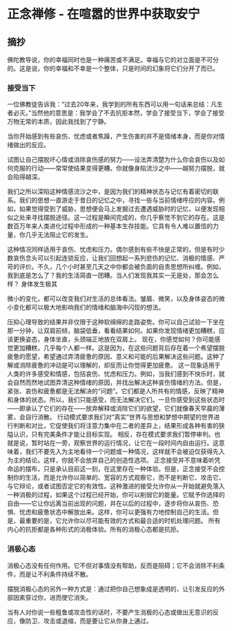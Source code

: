 # 正念禅修 - 在喧嚣的世界中获取安宁
## 摘抄
佛陀教导说，你的幸福同时也是一种痛苦或不满足。幸福与它的对立面是不可分的。这是说，你的幸福和不幸是一个整体，只是时间的幻象将它们分开了而已。

### 接受当下
一位佛教徒告诉我：“过去20年来，我学到的所有东西可以用一句话来总结：凡生者必灭。”当然他的意思是：我学会了不去抗拒本然，学会了接受当下，学会了接受万物无常的本质，因此我找到了宁静。

当你开始感到有些哀伤、忧虑或者焦躁，产生伤害的并不是情绪本身，而是你对情绪做出的反应。

试图让自己摆脱坏心情或消除哀伤感的努力——设法弄清楚为什么你会哀伤以及如何克服的行动——常常使结果变得更糟。你就像身陷流沙之中——越努力摆脱，就会陷得越深。

我们之所以深陷这种情感流沙之中，是因为我们的精神状态与记忆有着密切的联系。我们的思想一直游走于昔日的记忆之中，寻找一些与当前情绪呼应的内容。例如，如果觉得受到了威胁，思想便会马上发掘过去遭遇威胁时的记忆，以便发现相似之处来寻找摆脱途径。这一过程是瞬间完成的，你几乎察觉不到它的存在。这是数百万年来人类进化过程中形成的一种基本生存技能。它具有令人难以置信的力量，你几乎无法阻止它的发生。

这种情况同样适用于哀伤、忧虑和压力。偶尔感到有些不快是正常的，但是有时少数哀伤念头可以引起连锁反应，让我们回想起一系列悲伤的记忆、消极的情感、严苛的评价。不久，几个小时甚至几天之中你都会被负面的自责思想所纠缠。例如，我到底是怎么了？我的生活简直一团糟。当人们发现我其实一无是处，那会怎么样？
身体发生极其

微小的变化，都可以改变我们对生活的总体看法。皱眉、微笑，以及身体姿态的微小变化都可以极大地影响我们的情绪和脑海中闪现的想法。

压抑心理导致的结果并非仅限于这种软绵绵的走路姿势。你可以自己试验一下坐在那一分钟，让双肩前倾，脑袋低垂，看看结果如何。如果你发现情绪更加糟糕，应该更换姿态，身体坐直，头颈端正地放在双肩上。
现在，你感觉如何？你可能感觉更加糟糕，几乎每个人都一样。这是因为，在这些问题背后存在着一个希望摆脱疲惫的愿望，希望通过弄清疲惫的原因、意义和可能的后果解决这些问题。这种了解或消除疲惫的冲动是可以理解的，却反而让你觉得更加疲惫。
这一现象适用于人类的许多感受和情感，包括哀伤、忧虑和压力。例如，当我们感到不快乐时，就会自然而然地试图弄清这种情绪的原因，并找出解决这种哀伤情绪的方法。但是，紧张、哀伤和疲惫都是无法解决的“问题”。它们都是人所共有的情感，反映了精神和身体的状态。所以，我们只能感受，而无法解决它们。一旦你感受到这些状态时——即承认了它们的存在——放弃解释或消除它们的欲望，它们就像春天早晨的薄雾，会自行消散。
行动模式要求我们对“真实”世界与思想和梦想中期望的世界进行判断和对比，它促使我们将注意力集中在二者的差异上，结果形成各种有害的狭隘认识，只有完美条件才能让目标实现。
相反，存在模式要求我们暂停审判。也就是说，暂时站在一旁，观察世界的运行情况，让它在一段时间内自由运行。这意味着，我们不要先入为主地看待一个问题或一种情况，这样就不会被迫仅获得先入为主的结论。这样，你就不会放弃自己的创造性选项。
正念接受并不意味着听凭命运的摆布，只是承认目前这一刻，在这里存在一种体验。但是，正念接受不会控制你的生活，而是允许你以简单的、宽容的方式观察它，而不是判断它、攻击它、与它辩论，或者试图否定它的有效性。这种激进的接受允许你从一开始就避免落入一种消极的过程，如果这个过程已经开始，你可以削弱它的能量。它赋予你选择的自由——它让你远离当前出现的问题，并在以后的过程中，逐步将你从哀伤、恐惧、忧虑和疲惫状态中解放出来。这样，你可以更强有力地控制自己的生活。但是，最重要的是，它允许你以尽可能有效的方式和最合适的时机处理问题。
所有内心的抗拒都是各种形式的消极体验。所有的消极心态都是抗拒。

### 消极心态
消极心态没有任何作用。它不但对事情没有帮助，反而是阻碍；它不会消除不利条件，而是让不利条件持续不散。

摆脱消极心态的另外一种方式是：通过把你自己想象成是透明的，让引发反应的外部因素穿过你，进而使它消失。

当有人对你说一些粗鲁或攻击性的话时，不要产生消极的心态或做出无意识的反应，像防卫、攻击或退缩，而是要让它从你身上通过。